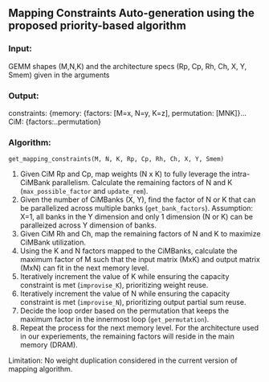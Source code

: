 ## Mapping Constraints Auto-generation using the proposed priority-based algorithm

### Input:
GEMM shapes (M,N,K) and the architecture specs (Rp, Cp, Rh, Ch, X, Y, Smem) given in the arguments

### Output:
 constraints: {memory<X>: {factors: [M=x, N=y, K=z], permutation: [MNK]}... CiM<components>: {factors:..permutation}


### Algorithm:
```get_mapping_constraints(M, N, K, Rp, Cp, Rh, Ch, X, Y, Smem)```

 1. Given CiM Rp and Cp, map weights (N x K) to fully leverage the intra-CiMBank parallelism. Calculate the remaining factors of N and K (```max_possible_factor``` and ```update_rem```).
 2. Given the number of CiMBanks (X, Y), find the factor of N or K that can be parallelized across multiple banks (```get_bank_factors```). Assumption: X=1, all banks in the Y dimension and only 1 dimension (N or K) can be paralleized across Y dimension of banks.
 3. Given CiM Rh and Ch, map the remaining factors of N and K to maximize CiMBank utilization.
 4. Using the K and N factors mapped to the CiMBanks, calculate the maximum factor of M such that the input matrix (MxK) and output matrix (MxN) can fit in the next memory level.
 5. Iteratively increment the value of K while ensuring the capacity constraint is met (```improvise_K```), prioritizing weight reuse.
 6. Iteratively increment the value of N while ensuring the capacity constraint is met (```improvise_N```), prioritizing output partial sum reuse.
 7. Decide the loop order based on the permutation that keeps the maximum factor in the innermost loop (```get_permutation```). 
 8. Repeat the process for the next memory level. For the architecture used in our experiements, the remaining factors will reside in the main memory (DRAM).


Limitation: No weight duplication considered in the current version of mapping algorithm.